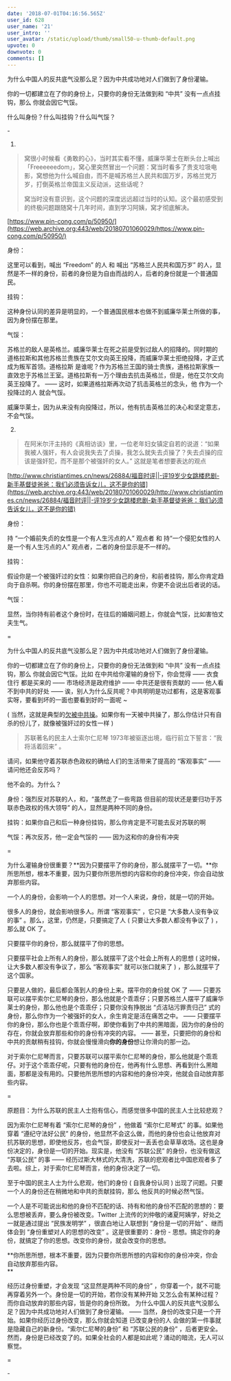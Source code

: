 ```yaml
---
date: '2018-07-01T04:16:56.565Z'
user_id: 628
user_name: '21'
user_intro: ''
user_avatar: /static/upload/thumb/small50-u-thumb-default.png
upvote: 0
downvote: 0
comments: []
---
```


为什么中国人的反共底气没那么足？因为中共成功地对人们做到了身份灌输。

你的一切都建立在了你的身份上，只要你的身份无法做到和 “中共” 没有一点点挂钩，那么 你就会因它气馁。

什么叫身份？什么叫挂钩？什么叫气馁？  

\-

1.

> 窝很小时候看《勇敢的心》，当时其实看不懂，威廉华莱士在断头台上喊出「Freeeeeedom」，窝心里突然冒出一个问题：窝当时看多了贵支垃圾电影，窝想他为什么喊自由，而不是喊苏格兰人民共和国万岁，苏格兰党万岁，打倒英格兰帝国主义反动派，这些话呢？
> 
> 窝当时没有意识到，这个问题的深度远远超过当时的认知。这个最初感受到的终极问题跟随窝十几年时间，直到学习阿姨，窝才彻底解决。

[https://www.pin-cong.com/p/50950/](https://web.archive.org:443/web/20180701060029/https://www.pin-cong.com/p/50950/)  

身份：

这里可以看到，喊出 “Freedom” 的人 和 喊出 “苏格兰人民共和国万岁” 的人，显然是不一样的身份，前者的身份是为自由而战的人，后者的身份就是一个普通国民。

挂钩：

这种身份认同的差异是明显的，一个普通国民根本也做不到威廉华莱士所做的事，因为身份摆在那里。

气馁：

苏格兰的敌人是英格兰。威廉华莱士在死之前是受到过敌人的招降的。同时期的 道格拉斯和其他苏格兰贵族在艾尔文向英王投降，而威廉华莱士拒绝投降，才正式成为叛军首领。道格拉斯 是谁呢？作为苏格兰王国的骑士贵族，道格拉斯家族一直效忠于苏格兰王室。道格拉斯有一万个理由去抗击英格兰，但是，他在艾尔文向英王投降了。 —— 这时，如果道格拉斯再次动了抗击英格兰的念头，他 作为一个投降过的人 就会气馁。

威廉华莱士，因为从来没有向投降过，所以，他有抗击英格兰的决心和坚定意志，不会气馁。

2.

> 在阿米尔汗主持的《真相访谈》里，一位老年妇女镇定自若的说道：“如果我被人强奸，有人会说我失去了贞操，我怎么就失去贞操了？失去贞操的应该是强奸犯，而不是那个被强奸的女人。” 这就是笔者想要表达的观点  

[http://www.christiantimes.cn/news/26884/福音时评||-评19岁少女跳楼悲剧-新手基督徒爸爸：我们必须告诉女儿，这不是你的错](https://web.archive.org:443/web/20180701060029/http://www.christiantimes.cn/news/26884/福音时评||-评19岁少女跳楼悲剧-新手基督徒爸爸：我们必须告诉女儿，这不是你的错)  

身份：

持 “一个婚前失贞的女性是一个有人生污点的人” 观点者 和 持“一个侵犯女性的人是一个有人生污点的人” 观点者，二者的身份显示是不一样的。  

挂钩：

假设你是一个被强奸过的女性：如果你把自己的身份，和前者挂钩，那么你肯定趋向于自杀啊。你的身份摆在那里，你也不可能走出来，你更不会说出后者说的话。  

气馁：

显然，当你持有前者这个身份时，在往后的婚姻问题上，你就会气馁，比如害怕丈夫生气。

\=

为什么中国人的反共底气没那么足？因为中共成功地对人们做到了身份灌输。

你的一切都建立在了你的身份上，只要你的身份无法做到和 “中共” 没有一点点挂钩，那么 你就会因它气馁。比如 在中共给你灌输的身份下，你会觉得 —— 衣食住行 都是买来的 —— 市场经济是政府维护 —— 中共还是很有贡献的 —— 他人看不到中共的好处 —— 诶，别人为什么反共呢？中共明明是功过都有，这是客观事实呀，要看到坏的一面也要看到好的一面呢 ~

( 当然，这就是典型的[欠被中共操](https://web.archive.org:443/web/20180701060029/https://www.pin-cong.com/p/73372/?s=73407)。如果你有一天被中共操了，那么你估计只有自杀的份儿了，就像被强奸过的女性一样 )

> 苏联著名的民主人士索尔仁尼琴 1973年被驱逐出境，临行前立下誓言：“我将活着回来” 。

请问，如果他守着苏联赤色政权的确给人们的生活带来了提高的 “客观事实” —— 请问他还会反苏吗？

他不会的。为什么？

身份：强烈反对苏联的人，和，“虽然走了一些弯路 但目前的现状还是要归功于苏联赤色政权的伟大领导” 的人，显然是两种不同的身份。

挂钩：如果你自己和后一种身份挂钩，那么你肯定是不可能去反对苏联的啊

气馁：再次反苏，他一定会气馁的 —— 因为这和你的身份有冲突

\=

为什么灌输身份很重要？**因为只要摆平了你的身份，那么就摆平了一切。**你所思所想，根本不重要，因为只要你所思所想的内容和你的身份冲突，你会自动放弃那些内容。

一个人的身份，会影响一个人的思想。对一个人来说，身份，就是一切的开始。

很多人的身份，就会影响很多人。所谓 “客观事实” ，它只是 “大多数人没有争议的事” 。那么，这里，仍然是，只要搞定了人 ( 只要让大多数人都没有争议了 ) ，那么就 OK 了。

只要摆平你的身份，那么就摆平了你的思想。

只要摆平社会上所有人的身份，那么就摆平了这个社会上所有人的思想 ( 这时候，让大多数人都没有争议了，那么 “客观事实” 就可以张口就来了 ) ，那么就摆平了这个国家。

只要是人做的，最后都会落到人的身份上来。摆平你的身份就 OK 了 —— 只要苏联可以摆平索尔仁尼琴的身份，那么他就是个乖乖仔；只要苏格兰人摆平了威廉华莱士的身份，那么他也是个乖乖仔；只要你没有挣脱出 “贞洁玷污罪责归己” 式的身份，那么你作为一个被强奸的女人，余生肯定是活在痛苦之中。 —— 只要摆平你的身份，那么你也是个乖乖仔啊，即使你看到了中共的黑暗面，因为你的身份的存在，你就会放弃那些和你的身份有冲突的内容。 —— 甚至，只要把你的身份和中共的贡献稍有挂钩，你就会慢慢滑向**你的身份**想让你滑向的那一边。

对于索尔仁尼琴而言，只要苏联可以摆平索尔仁尼琴的身份，那么他就是个乖乖仔。对于这个乖乖仔呢，只要有他的身份在，他再有什么思想、再看到什么黑暗面，那都是没有用的。只要他所思所想的内容和他的身份冲突，他就会自动放弃那些内容。

\=

原题目：为什么苏联的民主人士抱有信心，而感觉很多中国的民主人士比较悲观？

因为索尔仁尼琴有着 “索尔仁尼琴的身份” ，他做着 “索尔仁尼琴式” 的事。如果他穿着 “遵纪守法好公民” 的身份，他显然不会这么做，而他的身份也会让他放弃对抗苏联的思想，即使他反苏，也会气馁，即使反对一丢丢也会草草收场。这也是身份决定的，身份是一切的开始。现实是，他没有 “苏联公民” 的身份，也没有做这 “苏联公民” 的事 —— 经历过斯大林式的大清洗，苏联的悲观者比中国悲观者多了去啦。综上，对于索尔仁尼琴而言，他的身份决定了一切。

至于中国的民主人士为什么悲观，他们的身份 ( 自我身份认同 ) 出现了问题。只要一个人的身份还在稍微地和中共的贡献挂钩，那么 他反共的时候必然气馁。  

一个人是不可能说出和他的身份不匹配的话、持有和他的身份不匹配的思想的：要么思想被丢弃，要么身份被改变。Twitter 上流传的刘仲敬的诸夏阿姨学，好处之一就是通过提出 “民族发明学” ，很直白地让人联想到 “身份是一切的开始” 、继而体会到 “身份重塑对人的思想的改变” 。这是很重要的：身份 - 思想。搞定你的身份，就搞定了你的思想。改变你的身份，就会改变你的思想。

**你所思所想，根本不重要，因为只要你所思所想的内容和你的身份冲突，你会自动放弃那些内容。  
**

经历过身份重塑，才会发现 “这显然是两种不同的身份” ，你穿着一个，就不可能再穿着另外一个。身份是一切的开始，若你没有某种开始 又怎么会有某种过程？而你自动放弃的那些内容，皆是你的身份所致。 为什么中国人的反共底气没那么足？因为中共成功地对人们做到了身份灌输。 —— 当然，身份的改变只是一个开始。如果你经历过身份改变，那么你就会知道 已改变身份的人 会做的第一件事就是隐藏自己的新身份。“索尔仁尼琴的身份” 和 “苏联公民的身份” ，后者更安全。然而，身份是已经改变了的。如果全社会的人都是如此呢？涌动的暗流，无人可以察觉。  

\=  

\-
